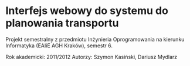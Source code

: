 Interfejs webowy do systemu do planowania transportu
====================================================
Projekt semestralny z przedmiotu Inżynieria Oprogramowania
na kierunku Informatyka (EAIiE AGH Kraków), semestr 6.

Rok akademicki: 2011/2012
Autorzy: Szymon Kasiński, Dariusz Mydlarz
